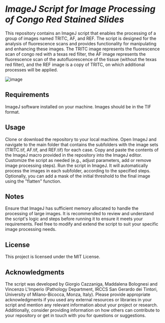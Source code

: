 # *ImageJ Script for Image Processing of Congo Red Stained Slides*

This repository contains an ImageJ script that enables the processing of a group of images named TRITC, AF, and REF. The script is designed for the analysis of fluorescence scans and provides functionality for manipulating and enhancing these images. The TRITC image represents the fluorescence scan of congo red with a texas red filter, the AF image represents the fluorescence scan of the autofluorescence of the tissue (without the texas red filter), and the REF image is a copy of TRITC, on which additional processes will be applied.

![image](https://github.com/Gizmopath/Amyloid/assets/119873860/7e51e6e4-f28f-48e8-94cf-9e2f98563c4c)

## Requirements
ImageJ software installed on your machine.
Images should be in the TIF format.

## Usage
Clone or download the repository to your local machine.
Open ImageJ and navigate to the main folder that contains the subfolders with the image sets (TRITC.tif, AF.tif, and REF.tif) for each case.
Copy and paste the contents of the ImageJ macro provided in the repository into the ImageJ editor.
Customize the script as needed (e.g., adjust parameters, add or remove image processing steps).
Run the script in ImageJ. It will automatically process the images in each subfolder, according to the specified steps.
Optionally, you can add a mask of the initial threshold to the final image using the "flatten" function.

## Notes
Ensure that ImageJ has sufficient memory allocated to handle the processing of large images.
It is recommended to review and understand the script's logic and steps before running it to ensure it meets your requirements.
Feel free to modify and extend the script to suit your specific image processing needs.

## License
This project is licensed under the MIT License.

## Acknowledgments
The script was developed by Giorgio Cazzaniga, Maddalena Bolognesi and Vincenzo L'Imperio (Pathology Department, IRCCS San Gerardo dei Tintori, University of Milano-Bicocca, Monza, Italy).
Please provide appropriate acknowledgments if you used any external resources or libraries in your script and mention any relevant information about your project or research. Additionally, consider providing information on how others can contribute to your repository or get in touch with you for questions or suggestions.
